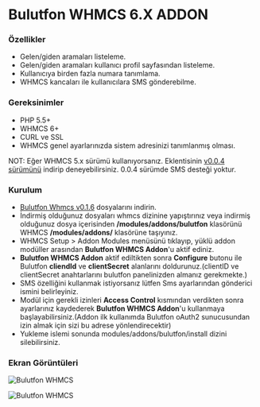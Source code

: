 # Bulutfon WHMCS 6.X ADDON 

### Özellikler

* Gelen/giden aramaları listeleme.
* Gelen/giden aramaları kullanıcı profil sayfasından listeleme.
* Kullanıcıya birden fazla numara tanımlama.
* WHMCS kancaları ile kullanıcılara SMS gönderebilme.

### Gereksinimler

* PHP 5.5+
* WHMCS 6+
* CURL ve SSL
* WHMCS genel ayarlarınızda sistem adresinizi tanımlanmış olması.

NOT: Eğer WHMCS 5.x sürümü kullanıyorsanız. Eklentisinin [v0.0.4 sürümünü](https://github.com/hakanersu/bulutfon-whmcs/releases/tag/0.0.4) indirip deneyebilirsiniz. 0.0.4 sürümde SMS desteği yoktur.

### Kurulum

* [Bulutfon Whmcs v0.1.6](https://github.com/hakanersu/bulutfon-whmcs/releases/download/0.1.6/bulutfon-whmcs-0.1.6.zip) dosyalarını indirin.
* İndirmiş olduğunuz dosyaları whmcs dizinine yapıştırınız veya indirmiş olduğunuz dosya içerisinden **/modules/addons/bulutfon** klasörünü WHMCS **/modules/addons/** klasörüne taşıyınız.
* WHMCS Setup > Addon Modules menüsünü tıklayıp, yüklü addon modüller arasından **Bulutfon WHMCS Addon**'u aktif ediniz.
* **Bulutfon WHMCS Addon** aktif ediltikten sonra **Configure** butonu ile Bulutfon **cliendId** ve **clientSecret** alanlarını doldurunuz.(clientID ve clientSecret anahtarlarını bulutfon panelinizden almanız gerekmekte.)
* SMS özelliğini kullanmak istiyorsanız lütfen Sms ayarlarından gönderici ismini belirleyiniz.
* Modül için gerekli izinleri **Access Control** kısmından verdikten sonra ayarlarınız kaydederek **Bulutfon WHMCS Addon**'u kullanmaya başlayabilirsiniz.(Addon ilk kullanımda Bulutfon oAuth2 sunucusundan izin almak için sizi bu adrese yönlendirecektir)
* Yukleme islemi sonunda modules/addons/bulutfon/install dizini silebilirsiniz.

### Ekran Görüntüleri

![Bulutfon WHMCS](https://github.com/hakanersu/bulutfon-whmcs/blob/sms/screen-1.png "Bulutfon WHMCS Client Area")

![Bulutfon WHMCS](https://github.com/hakanersu/bulutfon-whmcs/blob/sms/screen-2.png "Bulutfon WHMCS Add Number")
